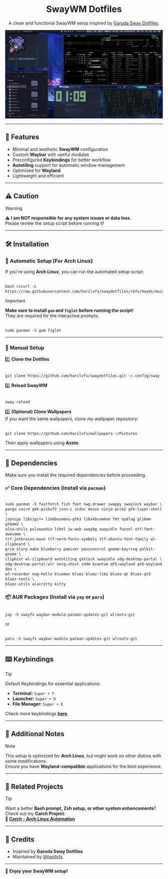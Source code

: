 <h1 align="center">SwayWM Dotfiles</h1>

<p align="center">
  A clean and functional SwayWM setup inspired by 
  <a href="https://gitlab.com/garuda-linux/themes-and-settings/settings/garuda-sway-settings/-/tree/master">Garuda Sway Dotfiles</a>.
</p>

<p align="center">
  <img src="http://raw.githubusercontent.com/harilvfs/assets/refs/heads/main/sway/swappy-20250209-011004.png" />
</p>

---

## 🚀 Features
- Minimal and aesthetic **SwayWM** configuration  
- Custom **Waybar** with useful modules  
- Preconfigured **Keybindings** for better workflow  
- **Autotiling** support for automatic window management  
- Optimized for **Wayland**  
- Lightweight and efficient  

---

## ⚠️ Caution
> [!WARNING]
> ⚠️ **I am NOT responsible for any system issues or data loss.**  
> Please review the setup script before running it!  

---

## 🛠️ Installation  

### 🔹 **Automatic Setup (For Arch Linux)**  
If you're using **Arch Linux**, you can run the automated setup script:  

<pre><code>
bash <(curl -L https://raw.githubusercontent.com/harilvfs/swaydotfiles/refs/heads/main/setup.sh)
</code></pre>

> [!IMPORTANT]
> **Make sure to install `gum` and `figlet` before running the script!**  
> They are required for the interactive prompts.  

<pre><code>
sudo pacman -S gum figlet
</code></pre>

---

### 🔹 **Manual Setup**  
1️⃣ **Clone the Dotfiles**  
<pre><code>
git clone https://github.com/harilvfs/swaydotfiles.git ~/.config/sway
</code></pre>

2️⃣ **Reload SwayWM**  
<pre><code>
sway reload
</code></pre>

3️⃣ **(Optional) Clone Wallpapers**  
If you want the same wallpapers, clone my wallpaper repository:  
<pre><code>
git clone https://github.com/harilvfs/wallpapers ~/Pictures
</code></pre>
Then apply wallpapers using **Azote**.

---

## 📌 Dependencies  
Make sure you install the required dependencies before proceeding.  

### ✅ **Core Dependencies (Install via `pacman`)**
<pre><code>
sudo pacman -S fastfetch fish foot nwg-drawer swappy swaylock waybar \
pango cairo gdk-pixbuf2 json-c scdoc meson ninja pcre2 gtk-layer-shell \
jsoncpp libsigc++ libdbusmenu-gtk3 libxkbcommon fmt spdlog glibmm gtkmm3 \
alsa-utils pulseaudio libnl iw wob swaybg swayidle fuzzel otf-font-awesome \
ttf-jetbrains-mono ttf-nerd-fonts-symbols ttf-ubuntu-font-family wl-clipboard \
grim slurp mako blueberry pamixer pavucontrol gnome-keyring polkit-gnome \
cliphist wl-clipboard autotiling gtklock swayidle xdg-desktop-portal \
xdg-desktop-portal-wlr xorg-xhost sddm kvantum qt5-wayland qt6-wayland dex \
wf-recorder nwg-hello blueman bluez bluez-libs bluez-qt bluez-qt5 bluez-tools \
bluez-utils alacritty kitty
</code></pre>

### 📦 **AUR Packages (Install via `yay` or `paru`)**
<pre><code>
yay -S swayfx waybar-module-pacman-updates-git wlroots-git
</code></pre>
or  
<pre><code>
paru -S swayfx waybar-module-pacman-updates-git wlroots-git
</code></pre>

---

## ⌨️ Keybindings  
> [!TIP]  
> Default Keybindings for essential applications:

- **Terminal:** `Super + T`  
- **Launcher:** `Super + D`  
- **File Manager:** `Super + E`  

Check more keybindings **[here](https://github.com/harilvfs/swaydotfiles/blob/main/sway/config.d/default)**.  

---

## 📜 Additional Notes  
> [!NOTE]
> This setup is optimized for **Arch Linux**, but might work on other distros with some modifications.  
> Ensure you have **Wayland-compatible** applications for the best experience.  

---

## 🎯 Related Projects  
> [!TIP]  
> Want a better **Bash prompt, Zsh setup, or other system enhancements**?  
> Check out my **Carch Project**:  
> **🔗 [Carch - Arch Linux Automation](https://github.com/harilvfs/carch)**  

---

## 🎯 Credits  
- Inspired by **Garuda Sway Dotfiles**  
- Maintained by [@harilvfs](https://github.com/harilvfs)  

---

🚀 **Enjoy your SwayWM setup!**

